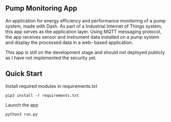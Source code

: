 ## Pump Monitoring App
An application for energy efficiency and performance monitoring of a pump system, made with Dash. As part of a Industrial Internet of Things system, this app serves as the application layer. Using MQTT messaging protocol, the app receives sensor and instrument data installed on a pump system and display the processed data in a web- based application.

This app is still on the development stage and should not deployed publicly as I have not implemented the security yet.

## Quick Start
Install required modules in requirements.txt
```
pip3 install -r requirements.txt
```
Launch the app
```
python3 run.py
```
